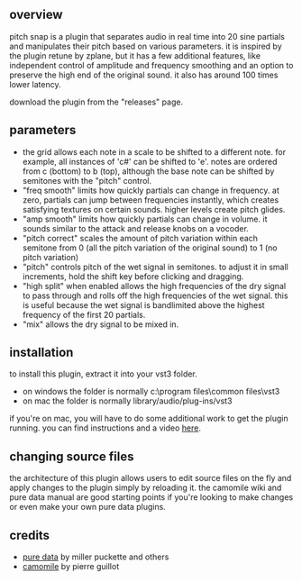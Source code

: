 ## overview

pitch snap is a plugin that separates audio in real time into 20 sine partials and manipulates their pitch based on various parameters. it is inspired by the plugin retune by zplane, but it has a few additional features, like independent control of amplitude and frequency smoothing and an option to preserve the high end of the original sound. it also has around 100 times lower latency.

download the plugin from the "releases" page.

## parameters

- the grid allows each note in a scale to be shifted to a different note. for example, all instances of 'c#' can be shifted to 'e'. notes are ordered from c (bottom) to b (top), although the base note can be shifted by semitones with the "pitch" control.
- "freq smooth" limits how quickly partials can change in frequency. at zero, partials can jump between frequencies instantly, which creates satisfying textures on certain sounds. higher levels create pitch glides. 
- "amp smooth" limits how quickly partials can change in volume. it sounds similar to the attack and release knobs on a vocoder.
- "pitch correct" scales the amount of pitch variation within each semitone from 0 (all the pitch variation of the original sound) to 1 (no pitch variation)
- "pitch" controls pitch of the wet signal in semitones. to adjust it in small increments, hold the shift key before clicking and dragging.
- "high split" when enabled allows the high frequencies of the dry signal to pass through and rolls off the high frequencies of the wet signal. this is useful because the wet signal is bandlimited above the highest frequency of the first 20 partials.
- "mix" allows the dry signal to be mixed in.

## installation

to install this plugin, extract it into your vst3 folder.
- on windows the folder is normally c:\program files\common files\vst3
- on mac the folder is normally library/audio/plug-ins/vst3

if you're on mac, you will have to do some additional work to get the plugin running. you can find instructions and a video [here](https://github.com/pierreguillot/Camomile/wiki/How-to-generate-plugins#manual-all-operating-system).

## changing source files

the architecture of this plugin allows users to edit source files on the fly and apply changes to the plugin simply by reloading it. the camomile wiki and pure data manual are good starting points if you're looking to make changes or even make your own pure data plugins. 

## credits

- [pure data](https://puredata.info/) by miller puckette and others
- [camomile](https://github.com/pierreguillot/Camomile) by pierre guillot
